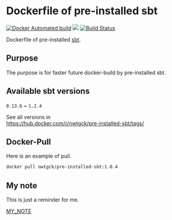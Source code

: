 # Dockerfile of pre-installed sbt

[![Docker Automated build](https://img.shields.io/docker/automated/nwtgck/pre-installed-sbt.svg)](https://hub.docker.com/r/nwtgck/pre-installed-sbt/) [![](https://images.microbadger.com/badges/image/nwtgck/pre-installed-sbt.svg)](https://microbadger.com/images/nwtgck/pre-installed-sbt "Get your own image badge on microbadger.com") [![Build Status](https://travis-ci.org/nwtgck/pre-installed-sbt-dockerfile.svg?branch=master)](https://travis-ci.org/nwtgck/pre-installed-sbt-dockerfile)

Dockerfile of pre-installed [sbt](http://www.scala-sbt.org/).

## Purpose

The purpose is for faster future docker-build by pre-installed sbt.

## Available sbt versions

`0.13.6` ~ `1.2.4`

See all versions in  
<https://hub.docker.com/r/nwtgck/pre-installed-sbt/tags/>

## Docker-Pull

Here is an example of pull.

```bash
docker pull nwtgck/pre-installed-sbt:1.0.4
```

## My note

This is just a reminder for me.

[MY_NOTE](/MY_NOTE.md) 
